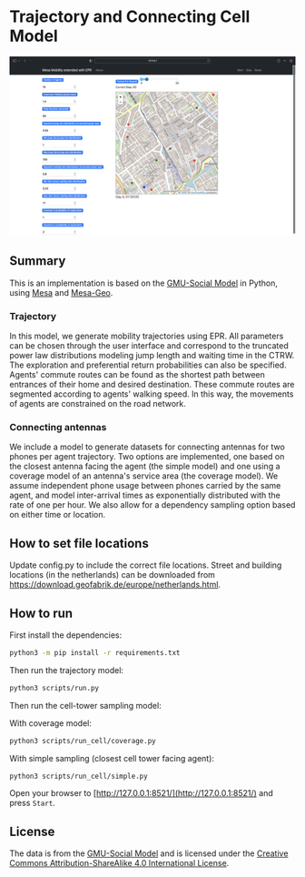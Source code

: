 Trajectory and Connecting Cell Model
=========================

![Delft Example](agents_and_networks/outputs/figures/epr_example.png)



## Summary

This is an implementation is based on the [GMU-Social Model](https://github.com/abmgis/abmgis/blob/master/Chapter08-Networks/Models/GMU-Social/README.md) in Python, using [Mesa](https://github.com/projectmesa/mesa) and [Mesa-Geo](https://github.com/projectmesa/mesa-geo).

### Trajectory
In this model, we generate mobility trajectories using EPR. All parameters can be chosen through the user interface and correspond to the truncated power law distributions modeling jump length and waiting time in the CTRW. The exploration and preferential return probabilities can also be specified. Agents' commute routes can be found as the shortest path between entrances of their home and desired destination. These commute routes are segmented according to agents' walking speed. In this way, the movements of agents are constrained on the road network.


### Connecting antennas
We include a model to generate datasets for connecting antennas for two phones per agent trajectory. Two options are implemented, one based on the closest antenna facing the agent (the simple model) and one using a coverage model of an antenna's service area (the coverage model). We assume independent phone usage between phones carried by the same agent, and model inter-arrival times as exponentially distributed with the rate of one per hour. We also allow for a dependency sampling option based on either time or location.


## How to set file locations
Update config.py to include the correct file locations.
Street and building locations (in the netherlands) can be downloaded from https://download.geofabrik.de/europe/netherlands.html. 

## How to run

First install the dependencies:

```bash
python3 -m pip install -r requirements.txt
```

Then run the trajectory model:

```bash
python3 scripts/run.py 
```

Then run the cell-tower sampling model:


With coverage model:
```bash
python3 scripts/run_cell/coverage.py 
```

With simple sampling (closest cell tower facing agent):
```bash
python3 scripts/run_cell/simple.py 
```

Open your browser to [http://127.0.0.1:8521/](http://127.0.0.1:8521/) and press `Start`.


## License

The data is from the [GMU-Social Model](https://github.com/abmgis/abmgis/blob/master/Chapter08-Networks/Models/GMU-Social/README.md) and is licensed under the [Creative Commons Attribution-ShareAlike 4.0 International License](https://creativecommons.org/licenses/by-sa/4.0/).
